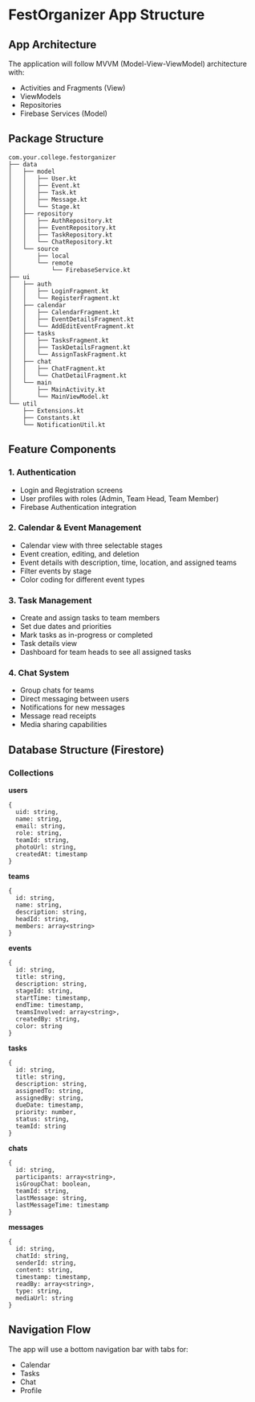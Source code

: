 # FestOrganizer App Structure

## App Architecture
The application will follow MVVM (Model-View-ViewModel) architecture with:
- Activities and Fragments (View)
- ViewModels 
- Repositories
- Firebase Services (Model)

## Package Structure
```
com.your.college.festorganizer
├── data
│   ├── model
│   │   ├── User.kt
│   │   ├── Event.kt
│   │   ├── Task.kt
│   │   ├── Message.kt
│   │   └── Stage.kt
│   ├── repository
│   │   ├── AuthRepository.kt
│   │   ├── EventRepository.kt
│   │   ├── TaskRepository.kt
│   │   └── ChatRepository.kt
│   └── source
│       ├── local
│       └── remote
│           └── FirebaseService.kt
├── ui
│   ├── auth
│   │   ├── LoginFragment.kt
│   │   └── RegisterFragment.kt
│   ├── calendar
│   │   ├── CalendarFragment.kt
│   │   ├── EventDetailsFragment.kt
│   │   └── AddEditEventFragment.kt
│   ├── tasks
│   │   ├── TasksFragment.kt
│   │   ├── TaskDetailsFragment.kt
│   │   └── AssignTaskFragment.kt
│   ├── chat
│   │   ├── ChatFragment.kt
│   │   └── ChatDetailFragment.kt
│   └── main
│       ├── MainActivity.kt
│       └── MainViewModel.kt
└── util
    ├── Extensions.kt
    ├── Constants.kt
    └── NotificationUtil.kt
```

## Feature Components

### 1. Authentication
- Login and Registration screens
- User profiles with roles (Admin, Team Head, Team Member)
- Firebase Authentication integration

### 2. Calendar & Event Management
- Calendar view with three selectable stages
- Event creation, editing, and deletion
- Event details with description, time, location, and assigned teams
- Filter events by stage
- Color coding for different event types

### 3. Task Management
- Create and assign tasks to team members
- Set due dates and priorities
- Mark tasks as in-progress or completed
- Task details view
- Dashboard for team heads to see all assigned tasks

### 4. Chat System
- Group chats for teams
- Direct messaging between users
- Notifications for new messages
- Message read receipts
- Media sharing capabilities

## Database Structure (Firestore)

### Collections

**users**
```
{
  uid: string,
  name: string,
  email: string,
  role: string,
  teamId: string,
  photoUrl: string,
  createdAt: timestamp
}
```

**teams**
```
{
  id: string,
  name: string,
  description: string,
  headId: string,
  members: array<string>
}
```

**events**
```
{
  id: string,
  title: string,
  description: string,
  stageId: string,
  startTime: timestamp,
  endTime: timestamp,
  teamsInvolved: array<string>,
  createdBy: string,
  color: string
}
```

**tasks**
```
{
  id: string,
  title: string,
  description: string,
  assignedTo: string,
  assignedBy: string,
  dueDate: timestamp,
  priority: number,
  status: string,
  teamId: string
}
```

**chats**
```
{
  id: string,
  participants: array<string>,
  isGroupChat: boolean,
  teamId: string,
  lastMessage: string,
  lastMessageTime: timestamp
}
```

**messages**
```
{
  id: string,
  chatId: string,
  senderId: string,
  content: string,
  timestamp: timestamp,
  readBy: array<string>,
  type: string,
  mediaUrl: string
}
```

## Navigation Flow
The app will use a bottom navigation bar with tabs for:
- Calendar
- Tasks
- Chat
- Profile 
